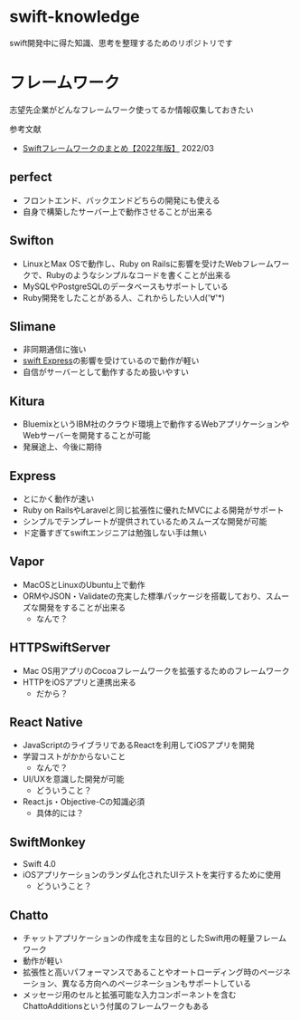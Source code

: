 # swift-knowledge
swift開発中に得た知識、思考を整理するためのリポジトリです

# フレームワーク

志望先企業がどんなフレームワーク使ってるか情報収集しておきたい

参考文献
- [Swiftフレームワークのまとめ【2022年版】](https://freelance-start.com/articles/75) 2022/03

## perfect

- フロントエンド、バックエンドどちらの開発にも使える
- 自身で構築したサーバー上で動作させることが出来る

## Swifton

- LinuxとMax OSで動作し、Ruby on Railsに影響を受けたWebフレームワークで、Rubyのようなシンプルなコードを書くことが出来る
- MySQLやPostgreSQLのデータベースもサポートしている
- Ruby開発をしたことがある人、これからしたい人d('∀'*)

## Slimane

- 非同期通信に強い
- [swift Express](https://grandbig.github.io/blog/2016/07/10/swift-express/)の影響を受けているので動作が軽い
- 自信がサーバーとして動作するため扱いやすい

## Kitura

- BluemixというIBM社のクラウド環境上で動作するWebアプリケーションやWebサーバーを開発することが可能
- 発展途上、今後に期待

## Express

- とにかく動作が速い
- Ruby on RailsやLaravelと同じ拡張性に優れたMVCによる開発がサポート
- シンプルでテンプレートが提供されているためスムーズな開発が可能
- ド定番すぎてswiftエンジニアは勉強しない手は無い

## Vapor

- MacOSとLinuxのUbuntu上で動作
- ORMやJSON・Validateの充実した標準パッケージを搭載しており、スムーズな開発をすることが出来る
  - なんで？

## HTTPSwiftServer

- Mac OS用アプリのCocoaフレームワークを拡張するためのフレームワーク
- HTTPをiOSアプリと連携出来る
  - だから？

## React Native

- JavaScriptのライブラリであるReactを利用してiOSアプリを開発
- 学習コストがかからないこと
  - なんで？
- UI/UXを意識した開発が可能
  - どういうこと？
- React.js・Objective-Cの知識必須
  - 具体的には？

## SwiftMonkey

- Swift 4.0
- iOSアプリケーションのランダム化されたUIテストを実行するために使用
  - どういうこと？

## Chatto

- チャットアプリケーションの作成を主な目的としたSwift用の軽量フレームワーク
- 動作が軽い
- 拡張性と高いパフォーマンスであることやオートローディング時のページネーション、異なる方向へのページネーションもサポートしている
- メッセージ用のセルと拡張可能な入力コンポーネントを含むChattoAdditionsという付属のフレームワークもある


